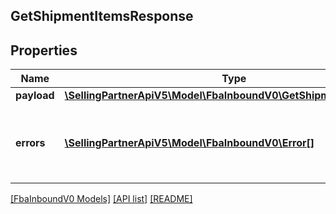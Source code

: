 ## GetShipmentItemsResponse

## Properties

Name | Type | Description | Notes
------------ | ------------- | ------------- | -------------
**payload** | [**\SellingPartnerApiV5\Model\FbaInboundV0\GetShipmentItemsResult**](GetShipmentItemsResult.md) |  | [optional]
**errors** | [**\SellingPartnerApiV5\Model\FbaInboundV0\Error[]**](Error.md) | A list of error responses returned when a request is unsuccessful. | [optional]

[[FbaInboundV0 Models]](../) [[API list]](../../Api) [[README]](../../../README.md)

